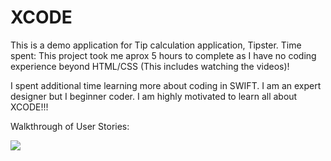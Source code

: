 XCODE
=====
This is a demo application for Tip calculation application, Tipster.
Time spent: This project took me aprox 5 hours to complete as I have no coding experience beyond HTML/CSS 
(This includes watching the videos)!

I spent additional time learning more about coding in SWIFT.
I am an expert designer but I beginner coder. I am highly motivated to learn all about XCODE!!!

Walkthrough of User Stories:

<img src="https://cloud.githubusercontent.com/assets/10343440/5573748/1313e81a-8f66-11e4-9fcd-7e1cb9e1a1c3.gif"> 
